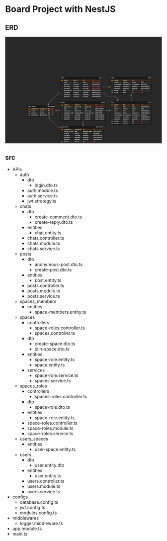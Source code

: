 # Board Project with NestJS
## ERD
![이미지 설명](/ERD_Board_v4.png)

## src
- APIs
  - auth
    - dto
      - login.dto.ts
    - auth.module.ts
    - auth.service.ts
    - jwt.strategy.ts
  - chats
    - dto
      - create-comment.dto.ts
      - create-reply.dto.ts
    - entities
      - chat.entity.ts
    - chats.controller.ts
    - chats.module.ts
    - chats.service.ts
  - posts
    - dto
      - anonymous-post.dto.ts
      - create-post.dto.ts
    - entities
      - post.entity.ts
    - posts.controller.ts
    - posts.module.ts
    - posts.service.ts
  - spaces_members
    - entities
      - space-members.entity.ts
  - spaces
    - controllers
      - space-roles.controller.ts
      - spaces.controller.ts
    - dto
      - create-space.dto.ts
      - join-space.dto.ts
    - entities
      - space-role.entity.ts
      - space.entity.ts
    - services
      - space-role.service.ts
      - spaces.service.ts
  - spaces_roles
    - controllers
      - spaces-roles.controller.ts
    - dto
      - space-role.dto.ts
    - entities
      - space-role.entity.ts
    - space-roles.controller.ts
    - space-roles.module.ts
    - space-roles.service.ts
  - users_spaces
    - entities
      - user-space.entity.ts
  - users
    - dto
      - user.entity.dto
    - entities
      - user.entity.ts
    - users.controller.ts
    - users.module.ts
    - users.service.ts
- configs
  - database.config.ts
  - jwt.config.ts
  - modules.config.ts
- middlewares
  - logger.middleware.ts
- app.module.ts
- main.ts